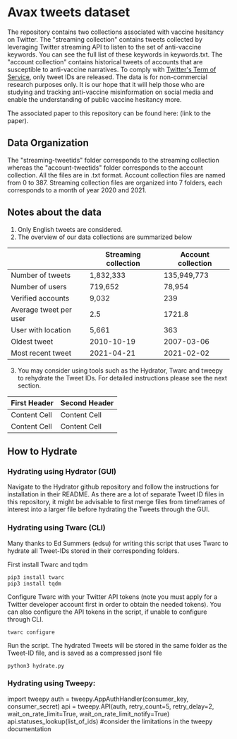 # Avax tweets dataset
The repository contains two collections associated with vaccine hesitancy on Twitter. The "streaming collection" contains tweets collected by leveraging Twitter streaming API to listen to the set of anti-vaccine keywords. You can see the full list of these keywords in keywords.txt. The "account collection" contains historical tweets of accounts that are susceptible to anti-vaccine narratives. To comply with [Twitter's Term of Service](https://twitter.com/en/tos), only tweet IDs are released. The data is for non-commercial research purposes only. It is our hope that it will help those who are studying and tracking anti-vaccine misinformation on social media and enable the understanding of public vaccine hesitancy more.

The associated paper to this repository can be found here: (link to the paper).

## Data Organization
The "streaming-tweetids" folder corresponds to the streaming collection whereas the "account-tweetids" folder corresponds to the account collection. All the files are in .txt format. Account collection files are named from 0 to 387. Streaming collection files are organized into 7 folders, each corresponds to a month of year 2020 and 2021.

## Notes about the data
1. Only English tweets are considered.
2. The overview of our data collections are summarized below

|   | Streaming collection | Account collection |
| ---- | ---- | ---- |
| Number of tweets      | 1,832,333 | 135,949,773 |
| Number of users   | 719,652 | 78,954 |
| Verified accounts      | 9,032 | 239 |
| Average tweet per user   | 2.5 | 1721.8 |
| User with location      | 5,661 | 363 |
| Oldest tweet   | 2010-10-19 | 2007-03-06 |
| Most recent tweet   | 2021-04-21 | 2021-02-02 |


3. You may consider using tools such as the Hydrator, Twarc and tweepy to rehydrate the Tweet IDs. For detailed instructions please see the next section.

| First Header  | Second Header |
| ------------- | ------------- |
| Content Cell  | Content Cell  |
| Content Cell  | Content Cell  |

## How to Hydrate
### Hydrating using Hydrator (GUI)
Navigate to the Hydrator github repository and follow the instructions for installation in their README. As there are a lot of separate Tweet ID files in this repository, it might be advisable to first merge files from timeframes of interest into a larger file before hydrating the Tweets through the GUI.

### Hydrating using Twarc (CLI)
Many thanks to Ed Summers (edsu) for writing this script that uses Twarc to hydrate all Tweet-IDs stored in their corresponding folders.

First install Twarc and tqdm
```
pip3 install twarc
pip3 install tqdm
```

Configure Twarc with your Twitter API tokens (note you must apply for a Twitter developer account first in order to obtain the needed tokens). You can also configure the API tokens in the script, if unable to configure through CLI.
```
twarc configure
```
Run the script. The hydrated Tweets will be stored in the same folder as the Tweet-ID file, and is saved as a compressed jsonl file
```
python3 hydrate.py
```
### Hydrating using Tweepy:
import tweepy
auth = tweepy.AppAuthHandler(consumer_key, consumer_secret)
api = tweepy.API(auth, retry_count=5, retry_delay=2, wait_on_rate_limit=True, wait_on_rate_limit_notify=True)
api.statuses_lookup(list_of_ids) #consider the limitations in the tweepy documentation
